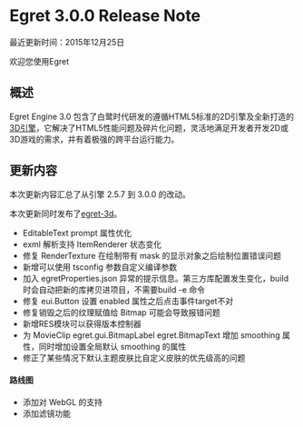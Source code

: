 Egret 3.0.0 Release Note
===============================


最近更新时间：2015年12月25日


欢迎您使用Egret

## 概述

Egret Engine 3.0 包含了白鹭时代研发的遵循HTML5标准的2D引擎及全新打造的[3D引擎](https://github.com/egret-labs/egret-3d)，它解决了HTML5性能问题及碎片化问题，灵活地满足开发者开发2D或3D游戏的需求，并有着极强的跨平台运行能力。

## 更新内容

本次更新内容汇总了从引擎 2.5.7 到 3.0.0 的改动。

本次更新同时发布了[egret-3d](https://github.com/egret-labs/egret-3d)。


* EditableText prompt 属性优化
* exml 解析支持 ItemRenderer 状态变化
* 修复 RenderTexture 在绘制带有 mask 的显示对象之后绘制位置错误问题
* 新增可以使用 tsconfig 参数自定义编译参数
* 加入 egretProperties.json 异常的提示信息。第三方库配置发生变化，build 时会自动把新的库拷贝进项目，不需要build -e 命令
* 修复 eui.Button 设置 enabled 属性之后点击事件target不对
* 修复销毁之后的纹理赋值给 Bitmap 可能会导致报错问题
* 新增RES模块可以获得版本控制器
* 为 MovieClip egret.gui.BitmapLabel egret.BitmapText 增加 smoothing 属性，同时增加设置全局默认 smoothing 的属性
* 修正了某些情况下默认主题皮肤比自定义皮肤的优先级高的问题



#### 路线图
* 添加对 WebGL 的支持
* 添加滤镜功能